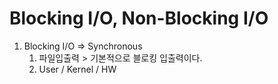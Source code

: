 # Blocking I/O, Non-Blocking I/O
1. Blocking I/O => Synchronous
   1. 파일입출력 > 기본적으로 블로킹 입출력이다.
   2. User / Kernel / HW